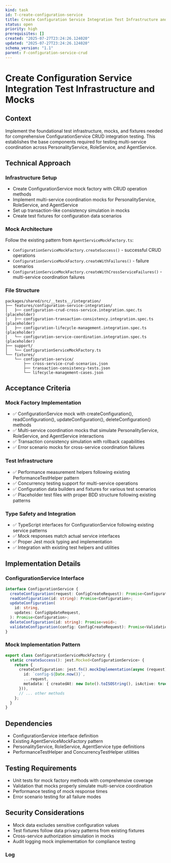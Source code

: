 ```yaml
---
kind: task
id: T-create-configuration-service
title: Create Configuration Service Integration Test Infrastructure and Mocks
status: open
priority: high
prerequisites: []
created: "2025-07-27T23:24:26.124020"
updated: "2025-07-27T23:24:26.124020"
schema_version: "1.1"
parent: F-configuration-service-crud
---
```


# Create Configuration Service Integration Test Infrastructure and Mocks

## Context

Implement the foundational test infrastructure, mocks, and fixtures needed for comprehensive ConfigurationService CRUD integration testing. This establishes the base components required for testing multi-service coordination across PersonalityService, RoleService, and AgentService.

## Technical Approach

### Infrastructure Setup

- Create ConfigurationService mock factory with CRUD operation methods
- Implement multi-service coordination mocks for PersonalityService, RoleService, and AgentService
- Set up transaction-like consistency simulation in mocks
- Create test fixtures for configuration data scenarios

### Mock Architecture

Follow the existing pattern from `AgentServiceMockFactory.ts`:

- `ConfigurationServiceMockFactory.createSuccess()` - successful CRUD operations
- `ConfigurationServiceMockFactory.createWithFailures()` - failure scenarios
- `ConfigurationServiceMockFactory.createWithCrossServiceFailures()` - multi-service coordination failures

### File Structure

```
packages/shared/src/__tests__/integration/
├── features/configuration-service-integration/
│   ├── configuration-crud-cross-service.integration.spec.ts (placeholder)
│   ├── configuration-transaction-consistency.integration.spec.ts (placeholder)
│   ├── configuration-lifecycle-management.integration.spec.ts (placeholder)
│   └── configuration-service-coordination.integration.spec.ts (placeholder)
├── support/
│   └── ConfigurationServiceMockFactory.ts
└── fixtures/
    └── configuration-service/
        ├── cross-service-crud-scenarios.json
        ├── transaction-consistency-tests.json
        └── lifecycle-management-cases.json
```

## Acceptance Criteria

### Mock Factory Implementation

- ✅ ConfigurationService mock with createConfiguration(), readConfiguration(), updateConfiguration(), deleteConfiguration() methods
- ✅ Multi-service coordination mocks that simulate PersonalityService, RoleService, and AgentService interactions
- ✅ Transaction consistency simulation with rollback capabilities
- ✅ Error scenario mocks for cross-service coordination failures

### Test Infrastructure

- ✅ Performance measurement helpers following existing PerformanceTestHelper pattern
- ✅ Concurrency testing support for multi-service operations
- ✅ Configuration data builders and fixtures for various test scenarios
- ✅ Placeholder test files with proper BDD structure following existing patterns

### Type Safety and Integration

- ✅ TypeScript interfaces for ConfigurationService following existing service patterns
- ✅ Mock responses match actual service interfaces
- ✅ Proper Jest mock typing and implementation
- ✅ Integration with existing test helpers and utilities

## Implementation Details

### ConfigurationService Interface

```typescript
interface ConfigurationService {
  createConfiguration(request: ConfigCreateRequest): Promise<Configuration>;
  readConfiguration(id: string): Promise<Configuration>;
  updateConfiguration(
    id: string,
    updates: ConfigUpdateRequest,
  ): Promise<Configuration>;
  deleteConfiguration(id: string): Promise<void>;
  validateConfiguration(config: ConfigCreateRequest): Promise<ValidationResult>;
}
```

### Mock Implementation Pattern

```typescript
export class ConfigurationServiceMockFactory {
  static createSuccess(): jest.Mocked<ConfigurationService> {
    return {
      createConfiguration: jest.fn().mockImplementation(async (request) => ({
        id: `config-${Date.now()}`,
        ...request,
        metadata: { createdAt: new Date().toISOString(), isActive: true },
      })),
      // ... other methods
    };
  }
}
```

## Dependencies

- ConfigurationService interface definition
- Existing AgentServiceMockFactory pattern
- PersonalityService, RoleService, AgentService type definitions
- PerformanceTestHelper and ConcurrencyTestHelper utilities

## Testing Requirements

- Unit tests for mock factory methods with comprehensive coverage
- Validation that mocks properly simulate multi-service coordination
- Performance testing of mock response times
- Error scenario testing for all failure modes

## Security Considerations

- Mock data excludes sensitive configuration values
- Test fixtures follow data privacy patterns from existing fixtures
- Cross-service authorization simulation in mocks
- Audit logging mock implementation for compliance testing

### Log
